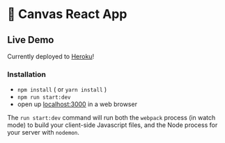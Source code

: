# 🎨 Canvas React App

## Live Demo

Currently deployed to [Heroku](https://btam-aqi-twilio-alert-app.herokuapp.com/)!

### Installation

* `npm install` ( or `yarn install` )
* `npm run start:dev`
* open up [localhost:3000](http://localhost:3000) in a web browser

The `run start:dev` command will run both the `webpack` process (in watch mode) to build your client-side Javascript files, and the Node process for your server with `nodemon`.